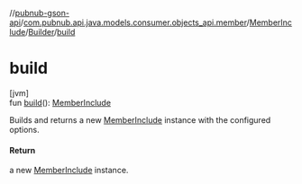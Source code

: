 //[pubnub-gson-api](../../../../index.md)/[com.pubnub.api.java.models.consumer.objects_api.member](../../index.md)/[MemberInclude](../index.md)/[Builder](index.md)/[build](build.md)

# build

[jvm]\
fun [build](build.md)(): [MemberInclude](../index.md)

Builds and returns a new [MemberInclude](../index.md) instance with the configured options.

#### Return

a new [MemberInclude](../index.md) instance.
